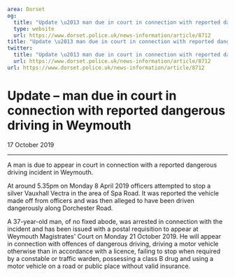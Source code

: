 ```yaml
area: Dorset
og:
  title: "Update \u2013 man due in court in connection with reported dangerous driving in Weymouth"
  type: website
  url: https://www.dorset.police.uk/news-information/article/8712
title: "Update \u2013 man due in court in connection with reported dangerous driving in Weymouth |"
twitter:
  title: "Update \u2013 man due in court in connection with reported dangerous driving in Weymouth"
  url: https://www.dorset.police.uk/news-information/article/8712
url: https://www.dorset.police.uk/news-information/article/8712
```

# Update – man due in court in connection with reported dangerous driving in Weymouth

17 October 2019

* * *

A man is due to appear in court in connection with a reported dangerous driving incident in Weymouth.

At around 5.35pm on Monday 8 April 2019 officers attempted to stop a silver Vauxhall Vectra in the area of Spa Road. It was reported the vehicle made off from officers and was then alleged to have been driven dangerously along Dorchester Road.

A 37-year-old man, of no fixed abode, was arrested in connection with the incident and has been issued with a postal requisition to appear at Weymouth Magistrates' Court on Monday 21 October 2019. He will appear in connection with offences of dangerous driving, driving a motor vehicle otherwise than in accordance with a licence, failing to stop when required by a constable or traffic warden, possessing a class B drug and using a motor vehicle on a road or public place without valid insurance.
